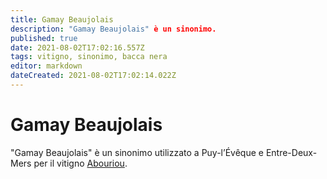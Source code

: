 ```yaml
---
title: Gamay Beaujolais
description: "Gamay Beaujolais" è un sinonimo.
published: true
date: 2021-08-02T17:02:16.557Z
tags: vitigno, sinonimo, bacca nera
editor: markdown
dateCreated: 2021-08-02T17:02:14.022Z
---
```


# Gamay Beaujolais
"Gamay Beaujolais" è un sinonimo utilizzato a Puy-l’Évêque e Entre-Deux-Mers per il vitigno [Abouriou](/vitigni/bacca-nera/abouriou).